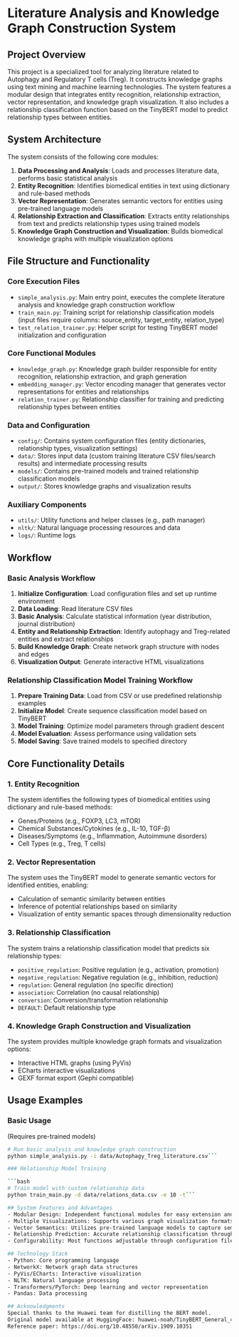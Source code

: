 # Literature Analysis and Knowledge Graph Construction System

## Project Overview

This project is a specialized tool for analyzing literature related to Autophagy and Regulatory T cells (Treg). It constructs knowledge graphs using text mining and machine learning technologies. The system features a modular design that integrates entity recognition, relationship extraction, vector representation, and knowledge graph visualization. It also includes a relationship classification function based on the TinyBERT model to predict relationship types between entities.

## System Architecture

The system consists of the following core modules:

1. **Data Processing and Analysis**: Loads and processes literature data, performs basic statistical analysis
2. **Entity Recognition**: Identifies biomedical entities in text using dictionary and rule-based methods
3. **Vector Representation**: Generates semantic vectors for entities using pre-trained language models
4. **Relationship Extraction and Classification**: Extracts entity relationships from text and predicts relationship types using trained models
5. **Knowledge Graph Construction and Visualization**: Builds biomedical knowledge graphs with multiple visualization options

## File Structure and Functionality

### Core Execution Files

- `simple_analysis.py`: Main entry point, executes the complete literature analysis and knowledge graph construction workflow
- `train_main.py`: Training script for relationship classification models (input files require columns: source_entity, target_entity, relation_type)
- `test_relation_trainer.py`: Helper script for testing TinyBERT model initialization and configuration

### Core Functional Modules

- `knowledge_graph.py`: Knowledge graph builder responsible for entity recognition, relationship extraction, and graph generation
- `embedding_manager.py`: Vector encoding manager that generates vector representations for entities and relationships
- `relation_trainer.py`: Relationship classifier for training and predicting relationship types between entities

### Data and Configuration

- `config/`: Contains system configuration files (entity dictionaries, relationship types, visualization settings)
- `data/`: Stores input data (custom training literature CSV files/search results) and intermediate processing results
- `models/`: Contains pre-trained models and trained relationship classification models
- `output/`: Stores knowledge graphs and visualization results

### Auxiliary Components

- `utils/`: Utility functions and helper classes (e.g., path manager)
- `nltk/`: Natural language processing resources and data
- `logs/`: Runtime logs

## Workflow

### Basic Analysis Workflow

1. **Initialize Configuration**: Load configuration files and set up runtime environment
2. **Data Loading**: Read literature CSV files
3. **Basic Analysis**: Calculate statistical information (year distribution, journal distribution)
4. **Entity and Relationship Extraction**: Identify autophagy and Treg-related entities and extract relationships
5. **Build Knowledge Graph**: Create network graph structure with nodes and edges
6. **Visualization Output**: Generate interactive HTML visualizations

### Relationship Classification Model Training Workflow

1. **Prepare Training Data**: Load from CSV or use predefined relationship examples
2. **Initialize Model**: Create sequence classification model based on TinyBERT
3. **Model Training**: Optimize model parameters through gradient descent
4. **Model Evaluation**: Assess performance using validation sets
5. **Model Saving**: Save trained models to specified directory

## Core Functionality Details

### 1. Entity Recognition

The system identifies the following types of biomedical entities using dictionary and rule-based methods:

- Genes/Proteins (e.g., FOXP3, LC3, mTOR)
- Chemical Substances/Cytokines (e.g., IL-10, TGF-β)
- Diseases/Symptoms (e.g., Inflammation, Autoimmune disorders)
- Cell Types (e.g., Treg, T cells)

### 2. Vector Representation

The system uses the TinyBERT model to generate semantic vectors for identified entities, enabling:

- Calculation of semantic similarity between entities
- Inference of potential relationships based on similarity
- Visualization of entity semantic spaces through dimensionality reduction

### 3. Relationship Classification

The system trains a relationship classification model that predicts six relationship types:

- `positive_regulation`: Positive regulation (e.g., activation, promotion)
- `negative_regulation`: Negative regulation (e.g., inhibition, reduction)
- `regulation`: General regulation (no specific direction)
- `association`: Correlation (no causal relationship)
- `conversion`: Conversion/transformation relationship
- `DEFAULT`: Default relationship type

### 4. Knowledge Graph Construction and Visualization

The system provides multiple knowledge graph formats and visualization options:

- Interactive HTML graphs (using PyVis)
- ECharts interactive visualizations
- GEXF format export (Gephi compatible)

## Usage Examples

### Basic Usage

(Requires pre-trained models)

```bash
# Run basic analysis and knowledge graph construction
python simple_analysis.py -i data/Autophagy_Treg_literature.csv```

### Relationship Model Training

```bash
# Train model with custom relationship data
python train_main.py -d data/relations_data.csv -e 10 -t```

## System Features and Advantages
- Modular Design: Independent functional modules for easy extension and maintenance
- Multiple Visualizations: Supports various graph visualization formats
- Vector Semantics: Utilizes pre-trained language models to capture semantic relationships
- Relationship Prediction: Accurate relationship classification through fine-tuned TinyBERT
- Configurability: Most functions adjustable through configuration files

## Technology Stack
- Python: Core programming language
- NetworkX: Network graph data structures
- PyVis/ECharts: Interactive visualization
- NLTK: Natural language processing
- Transformers/PyTorch: Deep learning and vector representation
- Pandas: Data processing

## Acknowledgments
Special thanks to the Huawei team for distilling the BERT model.
Original model available at HuggingFace: huawei-noah/TinyBERT_General_4L_312D
Reference paper: https://doi.org/10.48550/arXiv.1909.10351
